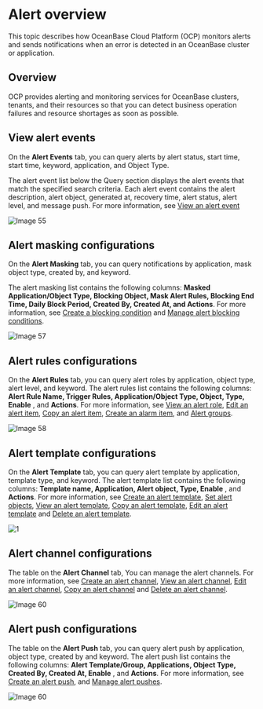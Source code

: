 # Alert overview

This topic describes how OceanBase Cloud Platform (OCP) monitors alerts and sends notifications when an error is detected in an OceanBase cluster or application.

## Overview

OCP provides alerting and monitoring services for OceanBase clusters, tenants, and their resources so that you can detect business operation failures and resource shortages as soon as possible.

## View alert events

On the **Alert Events** tab, you can query alerts by alert status, start time, start time, keyword, application, and Object Type.

The alert event list below the Query section displays the alert events that match the specified search criteria. Each alert event contains the alert description, alert object, generated at, recovery time, alert status, alert level, and message push. For more information, see [View an alert event](../../9.alert-management/22.view-alert-events.md)

![Image 55](https://obbusiness-private.oss-cn-shanghai.aliyuncs.com/doc/img/ocp/402-en/%E6%9F%A5%E7%9C%8B%E5%91%8A%E8%AD%A6%E4%BA%8B%E4%BB%B6.png)

## Alert masking configurations

On the **Alert Masking** tab, you can query notifications by application, mask object type, created by, and keyword.

The alert masking list contains the following columns: **Masked Application/Object Type, Blocking Object, Mask Alert Rules, Blocking End Time, Daily Block Period, Created By, Created At, and Actions**. For more information, see [Create a blocking condition](../../9.alert-management/23.shielded-alert.md) and [Manage alert blocking conditions](../../9.alert-management/24.manage-shielded-alert.md).

![Image 57](https://obbusiness-private.oss-cn-shanghai.aliyuncs.com/doc/img/ocp/402-en/%E5%B1%8F%E8%94%BD%E5%91%8A%E8%AD%A6.png)

## Alert rules configurations

On the **Alert Rules** tab, you can query alert roles by application, object type, alert level, and keyword. The alert rules list contains the following columns: **Alert Rule Name, Trigger Rules, Application/Object Type, Object, Type, Enable** , and **Actions**. For more information, see [View an alert role](../../9.alert-management/3.view-alerts-roles.md), [Edit an alert item](../../9.alert-management/5.edit-an-alarm-roles.md), [Copy an alert item](../../9.alert-management/4.copy-alert-roles.md), [Create an alarm item](../../9.alert-management/2.create-an-alarm-roles.md), and [Alert groups](../../9.alert-management/7.alarm-group.md).

![Image 58](https://obbusiness-private.oss-cn-shanghai.aliyuncs.com/doc/img/ocp/402-en/%E5%91%8A%E8%AD%A6%E8%A7%84%E5%88%99.png)

## Alert template configurations

On the **Alert Template** tab, you can query alert template by application, template type, and keyword. The alert template list contains the following columns: **Template name, Application, Alert object, Type, Enable** , and **Actions**. For more information, see [Create an alert template](../../9.alert-management/9.create-alarm-template.md), [Set alert objects](../../9.alert-management/10.set-alarm-object.md), [View an alert template](../../9.alert-management/11.view-alerts-template.md), [Copy an alert template](../../9.alert-management/12.copy-alerts-template.md), [Edit an alert template](../../9.alert-management/13.edit-an-alarm-template.md) and [Delete an alert template](../../9.alert-management/14.delete-an-alarm-template.md).

![1](https://obbusiness-private.oss-cn-shanghai.aliyuncs.com/doc/img/ocp/402-en/%E5%91%8A%E8%AD%A6%E6%A8%A1%E6%9D%BF.png)

## Alert channel configurations

The table on the **Alert Channel** tab, You can manage the alert channels. For more information, see [Create an alert channel](../../9.alert-management/15.create-alarm-channel.md), [View an alert channel](../../9.alert-management/16.view-alert-channels.md), [Edit an alert channel](../../9.alert-management/17.edit-an-alert-channel.md), [Copy an alert channel](../../9.alert-management/18.copy-an-alert-channel.md) and [Delete an alert channel](../../9.alert-management/19.delete-alarm-channel.md).

![Image 60](https://obbusiness-private.oss-cn-shanghai.aliyuncs.com/doc/img/ocp/402-en/%E5%91%8A%E8%AD%A6%E9%80%9A%E9%81%93.png)

## Alert push configurations

The table on the **Alert Push** tab, you can query alert push by application, object type, created by and keyword. The alert push list contains the following columns: **Alert Template/Group, Applications, Object Type, Created By, Created At, Enable** , and **Actions**. For more information, see [Create an alert push](../../9.alert-management/15.create-alarm-channel.md), and [Manage alert pushes](../../9.alert-management/21.manage-alert-push.md).

![Image 60](https://obbusiness-private.oss-cn-shanghai.aliyuncs.com/doc/img/ocp/402-en/%E5%91%8A%E8%AD%A6%E6%8E%A8%E9%80%81.png)
